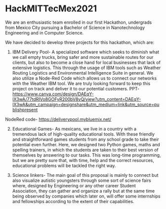 # HackMITTecMex2021
We are an enthusiastic team enrolled in our first Hackathon, undergrads from Mexico City pursuing a Bachelor of Science in Nanotechnology Engineering and in Computer Science.

We have decided to develop three projects for this hackathon, which are:


1. IBM Delivery Pool- A specialized software which seeks to diminish what we call empty trucks, bring safer and more sustainable routes for our clients, but also to become a close hand for local businesses that lack of extensive logistics. This through the usage of IBM tools such as Weather Routing Logistics and Environmental Intelligence Suite in general. We also utilize a Node-Red Code which allows us to connect our networks with the Weather IBM tool. We are truly looking forward to keep this project on track and deliver it to our potential customers.
PPT- https://www.canva.com/design/DAEqY-lX3wA/77tdRIVo8GOFyR200bV8vQ/view?utm_content=DAEqY-lX3wA&utm_campaign=designshare&utm_medium=link&utm_source=publishpresent

NodeRed code- https://deliverypool.mybluemix.net/

2. Educational Games- As mexicans, we live in a country with a tremendous lack of high-quality educational tools. With these friendly and straightforward games students from any school grade to take their potential even further. Here, we designed two Python games, maths and spelling trainers, in which the students are taken to their best version of themselves by answering to our tasks. This was long-time programming, but we are pretty sure that, with time, help and the correct resources, educational problems will be tackled the right way.

3. Science linkers- The main goal of this proposal is mainly to connect but also visualize autistic youngsters through some sort of science fairs where, designed by Engineering or any other career Student Association, they can gather and organize a rally but at the same time being observed by companies which later on, will offer some internships and fellowships according to the extent of their capabilities.
